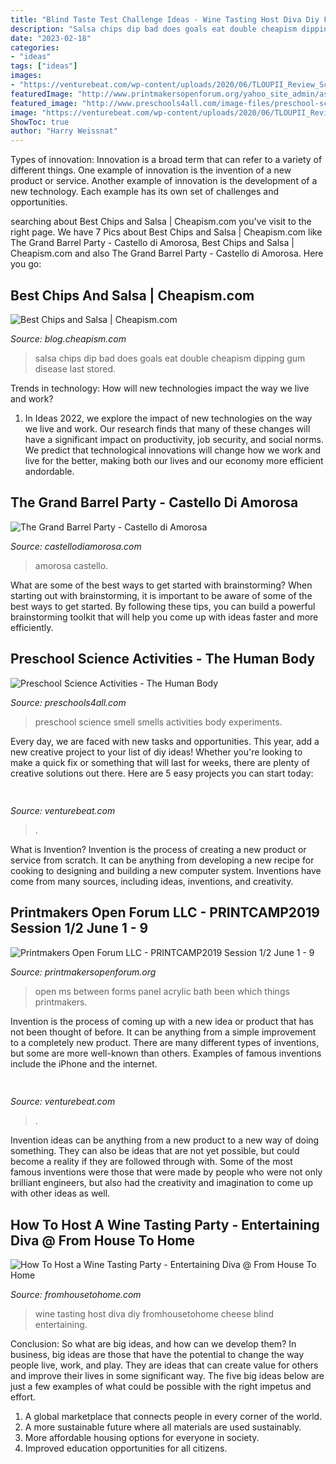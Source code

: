 ```yaml
---
title: "Blind Taste Test Challenge Ideas - Wine Tasting Host Diva Diy Fromhousetohome Cheese Blind Entertaining"
description: "Salsa chips dip bad does goals eat double cheapism dipping gum disease last stored"
date: "2023-02-18"
categories:
- "ideas"
tags: ["ideas"]
images:
- "https://venturebeat.com/wp-content/uploads/2020/06/TLOUPII_Review_Screenshot_08-Copy.jpg?w=800"
featuredImage: "http://www.printmakersopenforum.org/yahoo_site_admin/assets/images/Emily_Orzech.117125430_std.jpg"
featured_image: "http://www.preschools4all.com/image-files/preschool-science-smell-like.jpg"
image: "https://venturebeat.com/wp-content/uploads/2020/06/TLOUPII_Review_Screenshot_08-Copy.jpg?w=800"
ShowToc: true
author: "Harry Weissnat"
---
```



Types of innovation:
Innovation is a broad term that can refer to a variety of different things. One example of innovation is the invention of a new product or service. Another example of innovation is the development of a new technology. Each example has its own set of challenges and opportunities.

	

		
searching about Best Chips and Salsa | Cheapism.com you've visit to the right page. We have 7 Pics about Best Chips and Salsa | Cheapism.com like The Grand Barrel Party - Castello di Amorosa, Best Chips and Salsa | Cheapism.com and also The Grand Barrel Party - Castello di Amorosa. Here you go:
		
    
## Best Chips And Salsa | Cheapism.com

<img loading=lazy src="https://cdn.cheapism.com/images/042916_best_chips_and_salsa_1_728_6DuuRft.max-800x600.jpg" onerror="this.onerror=null;this.src='https://tse2.mm.bing.net/th?id=OIP.y6P5X9LDcyVxp5QAM92JZgHaE7&amp;pid=15.1';" alt="Best Chips and Salsa | Cheapism.com">

_Source: blog.cheapism.com_

>salsa chips dip bad does goals eat double cheapism dipping gum disease last stored. 

	

Trends in technology: How will new technologies impact the way we live and work?
1. In Ideas 2022, we explore the impact of new technologies on the way we live and work. Our research finds that many of these changes will have a significant impact on productivity, job security, and social norms. We predict that technological innovations will change how we work and live for the better, making both our lives and our economy more efficient andordable.

    
## The Grand Barrel Party - Castello Di Amorosa

<img loading=lazy src="http://castellodiamorosa.com/wp-content/uploads/2015/05/grand-barrel-party-2022.jpg" onerror="this.onerror=null;this.src='https://tse3.mm.bing.net/th?id=OIP.XUu3NFEAQDrF0NIes4gUBwHaPD&amp;pid=15.1';" alt="The Grand Barrel Party - Castello di Amorosa">

_Source: castellodiamorosa.com_

>amorosa castello. 

	

What are some of the best ways to get started with brainstorming?
When starting out with brainstorming, it is important to be aware of some of the best ways to get started. By following these tips, you can build a powerful brainstorming toolkit that will help you come up with ideas faster and more efficiently.

    
## Preschool Science Activities - The Human Body

<img loading=lazy src="http://www.preschools4all.com/image-files/preschool-science-smell-like.jpg" onerror="this.onerror=null;this.src='https://tse2.mm.bing.net/th?id=OIP.T2P3ZwoQ99P42au8cRmt9AHaFp&amp;pid=15.1';" alt="Preschool Science Activities - The Human Body">

_Source: preschools4all.com_

>preschool science smell smells activities body experiments. 

	

Every day, we are faced with new tasks and opportunities. This year, add a new creative project to your list of diy ideas! Whether you're looking to make a quick fix or something that will last for weeks, there are plenty of creative solutions out there. Here are 5 easy projects you can start today: 

    
## 

<img loading=lazy src="https://venturebeat.com/wp-content/uploads/2018/07/60bcdZlw.png?w=800" onerror="this.onerror=null;this.src='https://tse4.mm.bing.net/th?id=OIP.SHYPp7Z1xUXxnQEYuoGexAHaEK&amp;pid=15.1';" alt="">

_Source: venturebeat.com_

>. 

	

What is Invention?
Invention is the process of creating a new product or service from scratch. It can be anything from developing a new recipe for cooking to designing and building a new computer system. Inventions have come from many sources, including ideas, inventions, and creativity.

    
## Printmakers Open Forum LLC - PRINTCAMP2019 Session 1/2 June 1 - 9

<img loading=lazy src="http://www.printmakersopenforum.org/yahoo_site_admin/assets/images/Emily_Orzech.117125430_std.jpg" onerror="this.onerror=null;this.src='https://tse1.mm.bing.net/th?id=OIP.9rMEhYHdc4EM-K19oZSjvwHaDA&amp;pid=15.1';" alt="Printmakers Open Forum LLC - PRINTCAMP2019 Session 1/2 June 1 - 9">

_Source: printmakersopenforum.org_

>open ms between forms panel acrylic bath been which things printmakers. 

	

Invention is the process of coming up with a new idea or product that has not been thought of before. It can be anything from a simple improvement to a completely new product. There are many different types of inventions, but some are more well-known than others. Examples of famous inventions include the iPhone and the internet.

    
## 

<img loading=lazy src="https://venturebeat.com/wp-content/uploads/2020/06/TLOUPII_Review_Screenshot_08-Copy.jpg?w=800" onerror="this.onerror=null;this.src='https://tse3.mm.bing.net/th?id=OIP.tp4rCzxiqZFWfwi3Q_fQlQHaEK&amp;pid=15.1';" alt="">

_Source: venturebeat.com_

>. 

	

Invention ideas can be anything from a new product to a new way of doing something. They can also be ideas that are not yet possible, but could become a reality if they are followed through with. Some of the most famous inventions were those that were made by people who were not only brilliant engineers, but also had the creativity and imagination to come up with other ideas as well.

    
## How To Host A Wine Tasting Party - Entertaining Diva @ From House To Home

<img loading=lazy src="https://www.fromhousetohome.com/entertainingdiva/wp-content/uploads/sites/3/2016/04/HowToHostAWineTastingParty.jpg" onerror="this.onerror=null;this.src='https://tse1.mm.bing.net/th?id=OIP.BmEk1jzlRUduzQ2dhM8P6wHaLH&amp;pid=15.1';" alt="How To Host a Wine Tasting Party - Entertaining Diva @ From House To Home">

_Source: fromhousetohome.com_

>wine tasting host diva diy fromhousetohome cheese blind entertaining. 

	

Conclusion: So what are big ideas, and how can we develop them?
In business, big ideas are those that have the potential to change the way people live, work, and play. They are ideas that can create value for others and improve their lives in some significant way. The five big ideas below are just a few examples of what could be possible with the right impetus and effort.
1. A global marketplace that connects people in every corner of the world.
2. A more sustainable future where all materials are used sustainably.
3. More affordable housing options for everyone in society. 
4. Improved education opportunities for all citizens. 

